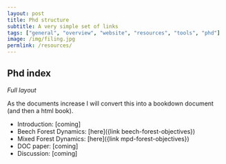 ```yaml
---
layout: post
title: Phd structure
subtitle: A very simple set of links
tags: ["general", "overview", "website", "resources", "tools", "phd"]
image: /img/filing.jpg
permlink: /resources/
---
```


## Phd index

*Full layout*

As the documents increase I will convert this into a bookdown document (and then a html book).

- Introduction: [coming]
- Beech Forest Dynamics: [here]({link beech-forest-objectives})
- Mixed Forest Dynamics: [here]({link mpd-forest-objectives})
- DOC paper: [coming]
- Discussion: [coming]